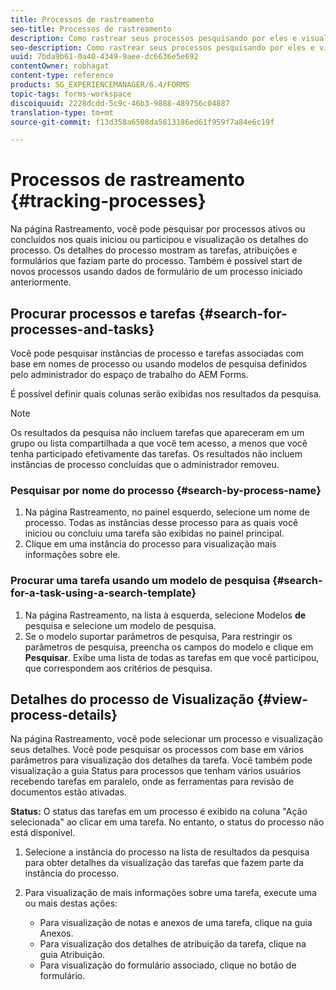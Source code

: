 ```yaml
---
title: Processos de rastreamento
seo-title: Processos de rastreamento
description: Como rastrear seus processos pesquisando por eles e visualizando seus detalhes.
seo-description: Como rastrear seus processos pesquisando por eles e visualizando seus detalhes.
uuid: 7bda9b61-0a40-4349-9aee-dc6636e5e692
contentOwner: robhagat
content-type: reference
products: SG_EXPERIENCEMANAGER/6.4/FORMS
topic-tags: forms-workspace
discoiquuid: 2228dcdd-5c9c-46b3-9888-489756c04887
translation-type: tm+mt
source-git-commit: f13d358a6508da5813186ed61f959f7a84e6c19f

---
```



# Processos de rastreamento {#tracking-processes}

Na página Rastreamento, você pode pesquisar por processos ativos ou concluídos nos quais iniciou ou participou e visualização os detalhes do processo. Os detalhes do processo mostram as tarefas, atribuições e formulários que faziam parte do processo. Também é possível start de novos processos usando dados de formulário de um processo iniciado anteriormente.

## Procurar processos e tarefas {#search-for-processes-and-tasks}

Você pode pesquisar instâncias de processo e tarefas associadas com base em nomes de processo ou usando modelos de pesquisa definidos pelo administrador do espaço de trabalho do AEM Forms.

É possível definir quais colunas serão exibidas nos resultados da pesquisa.

>[!NOTE]
>
>Os resultados da pesquisa não incluem tarefas que apareceram em um grupo ou lista compartilhada a que você tem acesso, a menos que você tenha participado efetivamente das tarefas. Os resultados não incluem instâncias de processo concluídas que o administrador removeu.

### Pesquisar por nome do processo {#search-by-process-name}

1. Na página Rastreamento, no painel esquerdo, selecione um nome de processo. Todas as instâncias desse processo para as quais você iniciou ou concluiu uma tarefa são exibidas no painel principal.
1. Clique em uma instância do processo para visualização mais informações sobre ele.

### Procurar uma tarefa usando um modelo de pesquisa {#search-for-a-task-using-a-search-template}

1. Na página Rastreamento, na lista à esquerda, selecione Modelos **de** pesquisa e selecione um modelo de pesquisa.
1. Se o modelo suportar parâmetros de pesquisa, Para restringir os parâmetros de pesquisa, preencha os campos do modelo e clique em **Pesquisar**. Exibe uma lista de todas as tarefas em que você participou, que correspondem aos critérios de pesquisa.

## Detalhes do processo de Visualização {#view-process-details}

Na página Rastreamento, você pode selecionar um processo e visualização seus detalhes. Você pode pesquisar os processos com base em vários parâmetros para visualização dos detalhes da tarefa. Você também pode visualização a guia Status para processos que tenham vários usuários recebendo tarefas em paralelo, onde as ferramentas para revisão de documentos estão ativadas.

**Status:** O status das tarefas em um processo é exibido na coluna &quot;Ação selecionada&quot; ao clicar em uma tarefa. No entanto, o status do processo não está disponível.

1. Selecione a instância do processo na lista de resultados da pesquisa para obter detalhes da visualização das tarefas que fazem parte da instância do processo.
1. Para visualização de mais informações sobre uma tarefa, execute uma ou mais destas ações:

   * Para visualização de notas e anexos de uma tarefa, clique na guia Anexos.
   * Para visualização dos detalhes de atribuição da tarefa, clique na guia Atribuição.
   * Para visualização do formulário associado, clique no botão de formulário.

